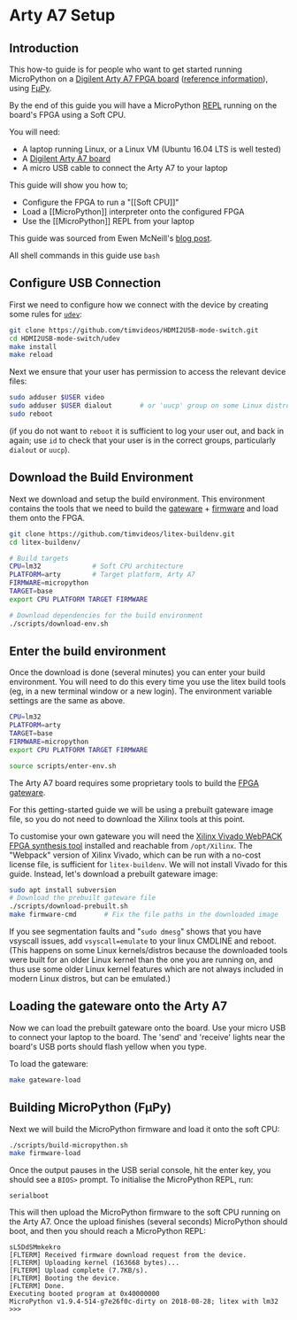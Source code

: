 # Arty A7 Setup

## Introduction

This how-to guide is for people who want to get started running MicroPython on a [Digilent Arty A7 FPGA board](https://store.digilentinc.com/arty-a7-artix-7-fpga-development-board-for-makers-and-hobbyists/) ([reference information](https://reference.digilentinc.com/reference/programmable-logic/arty-a7/start)), using [FμPy](https://fupy.github.io/).

By the end of this guide you will have a MicroPython [REPL](https://en.wikipedia.org/wiki/Read%E2%80%93eval%E2%80%93print_loop) running on the board's FPGA using a Soft CPU.

You will need:

* A laptop running Linux, or a Linux VM (Ubuntu 16.04 LTS is well tested)
* A [Digilent Arty A7 board](https://store.digilentinc.com/arty-a7-artix-7-fpga-development-board-for-makers-and-hobbyists/)
* A micro USB cable to connect the Arty A7 to your laptop

This guide will show you how to;

* Configure the FPGA to run a "[[Soft CPU]]"
* Load a [[MicroPython]] interpreter onto the configured FPGA 
* Use the [[MicroPython]] REPL from your laptop

This guide was sourced from Ewen McNeill's [blog post](https://ewen.mcneill.gen.nz/blog/entry/2018-01-17-fupy-fpga-micropython-on-mimas-v2-and-arty-a7/).

All shell commands in this guide use `bash`

## Configure USB Connection

First we need to configure how we connect with the device by creating some rules for [`udev`](https://wiki.debian.org/udev):

```bash
git clone https://github.com/timvideos/HDMI2USB-mode-switch.git
cd HDMI2USB-mode-switch/udev
make install
make reload
```

Next we ensure that your user has permission to access the relevant device files:

```bash
sudo adduser $USER video
sudo adduser $USER dialout       # or 'uucp' group on some Linux distros
sudo reboot
```

(if you do not want to `reboot` it is sufficient to log your user out, and back in again; use `id` to check that your user is in the correct groups, particularly `dialout` or `uucp`).

## Download the Build Environment

Next we download and setup the build environment. This environment contains the tools that we need to build the [gateware](https://github.com/timvideos/litex-buildenv/wiki/Glossary) + [firmware](https://github.com/timvideos/litex-buildenv/wiki/Glossary) and load them onto the FPGA.

```bash
git clone https://github.com/timvideos/litex-buildenv.git
cd litex-buildenv/

# Build targets
CPU=lm32             # Soft CPU architecture
PLATFORM=arty        # Target platform, Arty A7
FIRMWARE=micropython
TARGET=base
export CPU PLATFORM TARGET FIRMWARE

# Download dependencies for the build environment
./scripts/download-env.sh
```

## Enter the build environment

Once the download is done (several minutes) you can enter your build environment.  You will need to do this every time you use the litex build tools (eg, in a new terminal window or a new login).  The environment variable settings are the same as above.

```bash
CPU=lm32
PLATFORM=arty
TARGET=base
FIRMWARE=micropython
export CPU PLATFORM TARGET FIRMWARE

source scripts/enter-env.sh
```

The Arty A7 board requires some proprietary tools to build the [FPGA gateware](https://github.com/timvideos/litex-buildenv/wiki/Glossary).

For this getting-started guide we will be using a prebuilt gateware image file, so you do not need to download the Xilinx tools at this point.

To customise your own gateware you will need the [Xilinx Vivado WebPACK FPGA synthesis tool](https://www.xilinx.com/products/design-tools/vivado/vivado-webpack.html) installed and reachable from `/opt/Xilinx`.  The "Webpack" version of Xilinx Vivado, which can be run with a no-cost license file, is sufficient for `litex-buildenv`.  We will not install Vivado for this guide. Instead, let's download a prebuilt gateware image:

```bash
sudo apt install subversion
# Download the prebuilt gateware file
./scripts/download-prebuilt.sh
make firmware-cmd       # Fix the file paths in the downloaded image
```

If you see segmentation faults and "`sudo dmesg`" shows that you have vsyscall issues, add `vsyscall=emulate` to your linux CMDLINE and reboot.  (This happens on some Linux kernels/distros because the downloaded tools were built for an older Linux kernel than the one you are running on, and thus use some older Linux kernel features which are not always included in modern Linux distros, but can be emulated.)

## Loading the gateware onto the Arty A7

Now we can load the prebuilt gateware onto the board.  Use your micro USB to connect your laptop to the board.  The 'send' and 'receive' lights near the board's USB ports should flash yellow when you type.

To load the gateware:

```bash
make gateware-load
```

## Building MicroPython (FμPy)

Next we will build the MicroPython firmware and load it onto the soft CPU:

```bash
./scripts/build-micropython.sh
make firmware-load
```

Once the output pauses in the USB serial console, hit the enter key, you should see a `BIOS>` prompt. To initialise the MicroPython REPL, run:

```
serialboot
```
This will then upload the MicroPython firmware to the soft CPU running on the Arty A7.  Once the upload finishes (several seconds) MicroPython should boot, and then you should reach a MicroPython REPL:

```
sL5DdSMmkekro
[FLTERM] Received firmware download request from the device.
[FLTERM] Uploading kernel (163668 bytes)...
[FLTERM] Upload complete (7.7KB/s).
[FLTERM] Booting the device.
[FLTERM] Done.
Executing booted program at 0x40000000
MicroPython v1.9.4-514-g7e26f0c-dirty on 2018-08-28; litex with lm32
>>> 
```